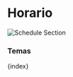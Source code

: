 # Horario

<img class="screenshot" alt="Schedule Section" src="/docs/assets/img/schools/schedule/schedule-section.png">

### Temas

{index}
